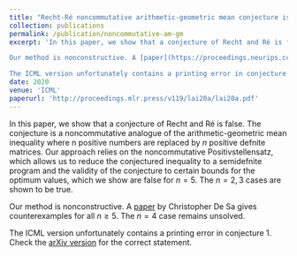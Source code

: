 ```yaml
---
title: "Recht-Ré noncommutative arithmetic-geometric mean conjecture is false"
collection: publications
permalink: /publication/noncommutative-am-gm
excerpt: 'In this paper, we show that a conjecture of Recht and Ré is false. The conjecture is a noncommutative analogue of the arithmetic-geometric mean inequality where n positive numbers are replaced by $n$ positive defnite matrices. Our approach relies on the noncommutative Positivstellensatz, which allows us to reduce the conjectured inequality to a semidefnite program and the validity of the conjecture to certain bounds for the optimum values, which we show are false for $n = 5$. The $n = 2, 3$ cases are shown to be true.

Our method is nonconstructive. A [paper](https://proceedings.neurips.cc/paper/2020/file/42299f06ee419aa5d9d07798b56779e2-Paper.pdf) by Christopher De Sa gives counterexamples for all $n \geq 5$. The $n = 4$ case remains unsolved.

The ICML version unfortunately contains a printing error in conjecture 1. Check the [arXiv version](https://arxiv.org/pdf/2006.01510.pdf) for the correct statement.'
date: 2020
venue: 'ICML'
paperurl: 'http://proceedings.mlr.press/v119/lai20a/lai20a.pdf'
---
```

In this paper, we show that a conjecture of Recht and Ré is false. The conjecture is a noncommutative analogue of the arithmetic-geometric mean inequality where n positive numbers are replaced by $n$ positive defnite matrices. Our approach relies on the noncommutative Positivstellensatz, which allows us to reduce the conjectured inequality to a semidefnite program and the validity of the conjecture to certain bounds for the optimum values, which we show are false for $n = 5$. The $n = 2, 3$ cases are shown to be true.

Our method is nonconstructive. A [paper](https://proceedings.neurips.cc/paper/2020/file/42299f06ee419aa5d9d07798b56779e2-Paper.pdf) by Christopher De Sa gives counterexamples for all $n \geq 5$. The $n = 4$ case remains unsolved.

The ICML version unfortunately contains a printing error in conjecture 1. Check the [arXiv version](https://arxiv.org/pdf/2006.01510.pdf) for the correct statement.
